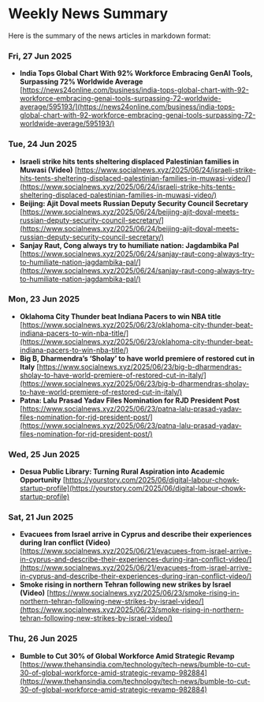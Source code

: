 # Weekly News Summary

Here is the summary of the news articles in markdown format:

### Fri, 27 Jun 2025

* **India Tops Global Chart With 92% Workforce Embracing GenAI Tools, Surpassing 72% Worldwide Average** [https://news24online.com/business/india-tops-global-chart-with-92-workforce-embracing-genai-tools-surpassing-72-worldwide-average/595193/](https://news24online.com/business/india-tops-global-chart-with-92-workforce-embracing-genai-tools-surpassing-72-worldwide-average/595193/)

### Tue, 24 Jun 2025

* **Israeli strike hits tents sheltering displaced Palestinian families in Muwasi (Video)** [https://www.socialnews.xyz/2025/06/24/israeli-strike-hits-tents-sheltering-displaced-palestinian-families-in-muwasi-video/](https://www.socialnews.xyz/2025/06/24/israeli-strike-hits-tents-sheltering-displaced-palestinian-families-in-muwasi-video/)
* **Beijing: Ajit Doval meets Russian Deputy Security Council Secretary** [https://www.socialnews.xyz/2025/06/24/beijing-ajit-doval-meets-russian-deputy-security-council-secretary/](https://www.socialnews.xyz/2025/06/24/beijing-ajit-doval-meets-russian-deputy-security-council-secretary/)
* **Sanjay Raut, Cong always try to humiliate nation: Jagdambika Pal** [https://www.socialnews.xyz/2025/06/24/sanjay-raut-cong-always-try-to-humiliate-nation-jagdambika-pal/](https://www.socialnews.xyz/2025/06/24/sanjay-raut-cong-always-try-to-humiliate-nation-jagdambika-pal/)

### Mon, 23 Jun 2025

* **Oklahoma City Thunder beat Indiana Pacers to win NBA title** [https://www.socialnews.xyz/2025/06/23/oklahoma-city-thunder-beat-indiana-pacers-to-win-nba-title/](https://www.socialnews.xyz/2025/06/23/oklahoma-city-thunder-beat-indiana-pacers-to-win-nba-title/)
* **Big B, Dharmendra’s ‘Sholay’ to have world premiere of restored cut in Italy** [https://www.socialnews.xyz/2025/06/23/big-b-dharmendras-sholay-to-have-world-premiere-of-restored-cut-in-italy/](https://www.socialnews.xyz/2025/06/23/big-b-dharmendras-sholay-to-have-world-premiere-of-restored-cut-in-italy/)
* **Patna: Lalu Prasad Yadav Files Nomination for RJD President Post** [https://www.socialnews.xyz/2025/06/23/patna-lalu-prasad-yadav-files-nomination-for-rjd-president-post/](https://www.socialnews.xyz/2025/06/23/patna-lalu-prasad-yadav-files-nomination-for-rjd-president-post/)

### Wed, 25 Jun 2025

* **Desua Public Library: Turning Rural Aspiration into Academic Opportunity** [https://yourstory.com/2025/06/digital-labour-chowk-startup-profile](https://yourstory.com/2025/06/digital-labour-chowk-startup-profile)

### Sat, 21 Jun 2025

* **Evacuees from Israel arrive in Cyprus and describe their experiences during Iran conflict (Video)** [https://www.socialnews.xyz/2025/06/21/evacuees-from-israel-arrive-in-cyprus-and-describe-their-experiences-during-iran-conflict-video/](https://www.socialnews.xyz/2025/06/21/evacuees-from-israel-arrive-in-cyprus-and-describe-their-experiences-during-iran-conflict-video/)
* **Smoke rising in northern Tehran following new strikes by Israel (Video)** [https://www.socialnews.xyz/2025/06/23/smoke-rising-in-northern-tehran-following-new-strikes-by-israel-video/](https://www.socialnews.xyz/2025/06/23/smoke-rising-in-northern-tehran-following-new-strikes-by-israel-video/)

### Thu, 26 Jun 2025

* **Bumble to Cut 30% of Global Workforce Amid Strategic Revamp** [https://www.thehansindia.com/technology/tech-news/bumble-to-cut-30-of-global-workforce-amid-strategic-revamp-982884](https://www.thehansindia.com/technology/tech-news/bumble-to-cut-30-of-global-workforce-amid-strategic-revamp-982884)